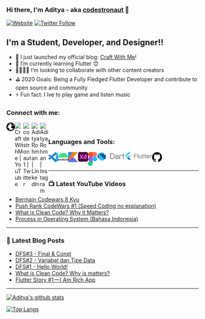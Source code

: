 ### Hi there, I'm Aditya - aka [codestronaut][website] 👋

[![Website](https://img.shields.io/website?color=00e676&label=craftwithme.id&style=for-the-badge&url=https%3A%2F%2Fwww.craftwithme.id)](https://www.craftwithme.id)
[![Twitter Follow](https://img.shields.io/twitter/follow/codestronaut1?color=1DA1F2&label=Follow%20%40codestronaut1&logo=twitter&style=for-the-badge)](https://twitter.com/intent/follow?original_referer=https%3A%2F%2Fgithub.com%2Fcodestronaut1&screen_name=codestronaut1)


## I'm a Student, Developer, and Designer!!

- 🔭 I just launched my official blog: [Craft With Me][blog]!
- 🌱 I’m currently learning Flutter 😊
- 👨‍💻👩‍💻 I’m looking to collaborate with other content creators
- ⛳️ 2020 Goals: Being a Fully Fledged Flutter Developer and contribute to open source and community
- ⚡ Fun fact: I lve to play game and listen music


### Connect with me:

[<img align="left" alt="codeSTACKr.com" width="22px" src="https://raw.githubusercontent.com/iconic/open-iconic/master/svg/globe.svg" />][website]
[<img align="left" alt="CraftWithMe | YouTube" width="22px" src="https://cdn.jsdelivr.net/npm/simple-icons@v3/icons/youtube.svg" />][youtube]
[<img align="left" alt="codestronaut1 | Twitter" width="22px" src="https://cdn.jsdelivr.net/npm/simple-icons@v3/icons/twitter.svg" />][twitter]
[<img align="left" alt="Aditya Rohman | LinkedIn" width="22px" src="https://cdn.jsdelivr.net/npm/simple-icons@v3/icons/linkedin.svg" />][linkedin]
[<img align="left" alt="Aditya Rohman | Instagram" width="22px" src="https://cdn.jsdelivr.net/npm/simple-icons@v3/icons/instagram.svg" />][instagram]

<br />

### Languages and Tools:

[<img align="left" alt="Visual Studio Code" width="26px" src="https://raw.githubusercontent.com/codestronaut/icon-container/main/vscode.png" />][vscode]
[<img align="left" alt="Android" width="26px" src="https://raw.githubusercontent.com/codestronaut/icon-container/main/android.png" />][android]
[<img align="left" alt="Kotlin" width="26px" src="https://raw.githubusercontent.com/codestronaut/icon-container/main/kotlin.png" />][kotlin]
[<img align="left" alt="Visual Studio Code" width="26px" src="https://raw.githubusercontent.com/codestronaut/icon-container/main/adobexd.png" />][adobexd]
[<img align="left" alt="Figma" width="24px" src="https://raw.githubusercontent.com/codestronaut/icon-container/main/figma.png" />][figma]
[<img align="left" alt="Dart" width="72px" src="https://raw.githubusercontent.com/codestronaut/icon-container/main/dart.png" />][dart]
[<img align="left" alt="Flutter" width="72px" src="https://raw.githubusercontent.com/codestronaut/icon-container/main/flutter.png" />][flutter]
[<img align="left" alt="Github" width="26px" src="https://raw.githubusercontent.com/codestronaut/icon-container/main/github.png" />][github]

<br />
<br />

---

### 📺 Latest YouTube Videos

<!-- YOUTUBE:START -->
- [Bermain Codewars 8 Kyu](https://www.youtube.com/watch?v=O_2DA-aKTwQ)
- [Push Rank CodeWars #1 (Speed Coding no explanation)](https://www.youtube.com/watch?v=z4IvorSZxxY)
- [What is Clean Code? Why it Matters?](https://www.youtube.com/watch?v=5pZLausR_bc)
- [Process in Operating System (Bahasa Indonesia)](https://www.youtube.com/watch?v=Ko0em-50DkM)
<!-- YOUTUBE:END -->

---

### 📒 Latest Blog Posts

<!-- BLOG-POST-LIST:START -->
- [DFS#3 - Final & Const](https://craftwithme.id/dfs-3-final-const/)
- [DFS#2 - Variabel dan Tipe Data](https://craftwithme.id/dfs-2/)
- [DFS#1 - Hello World!](https://craftwithme.id/flutter-story-1-i-am-rich-app-2/)
- [What is Clean Code? Why is matters?](https://craftwithme.id/what-is-clean-code-why-is-matters/)
- [Flutter Story #1 — I Am Rich App](https://craftwithme.id/flutter-story-1-i-am-rich-app/)
<!-- BLOG-POST-LIST:END -->

---

[![Aditya's github stats](https://github-readme-stats.vercel.app/api?username=codestronaut)](https://github.com/anuraghazra/github-readme-stats)

[![Top Langs](https://github-readme-stats.vercel.app/api/top-langs/?username=codestronaut)](https://github.com/anuraghazra/github-readme-stats)


[website]: https://www.craftwithme.id
[blog]: https://www.craftwithme.id
[twitter]: https://twitter.com/codestronaut1
[youtube]: https://www.youtube.com/channel/UCflsl9zY3FWVkp-eIwOFYaw
[instagram]: https://www.instagram.com/adityaa.r__
[linkedin]: https://www.linkedin.com/in/aditya-rohman-198299186
[tipsplaylist]: https://www.youtube.com/playlist?list=PL7fkRVRcqd3mwovrYCSQQtBY0hhjGadGx
[codewarsplaylist]: https://www.youtube.com/playlist?list=PL7fkRVRcqd3lN-9RmNUyikC5MSm0rlE86
[vscode]: https://code.visualstudio.com
[android]: https://developer.android.com
[adobexd]: https://www.adobe.com/products/xd.html
[figma]: https://www.figma.com
[dart]: https://dart.dev
[flutter]: https://flutter.dev
[kotlin]: https://kotlinlang.org
[github]: https://github.com